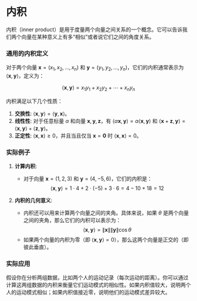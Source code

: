 # 内积

内积（inner product）是用于度量两个向量之间关系的一个概念。它可以告诉我们两个向量在某种意义上有多“相似”或者说它们之间的角度关系。

### 通用的内积定义

对于两个向量 $\mathbf{x} = (x_1, x_2, \ldots, x_n)$ 和 $\mathbf{y} = (y_1, y_2, \ldots, y_n)$，它们的内积通常表示为 $\langle \mathbf{x}, \mathbf{y} \rangle$，定义为：

$$
\langle \mathbf{x}, \mathbf{y} \rangle = x_1 y_1 + x_2 y_2 + \cdots + x_n y_n
$$

内积满足以下几个性质：

1. **交换性**: $\langle \mathbf{x}, \mathbf{y} \rangle = \langle \mathbf{y}, \mathbf{x} \rangle$。
2. **线性性**: 对于任意标量 $\alpha$ 和向量 $\mathbf{x}, \mathbf{y}, \mathbf{z}$，有 $\langle \alpha \mathbf{x}, \mathbf{y} \rangle = \alpha \langle \mathbf{x}, \mathbf{y} \rangle$ 和 $\langle \mathbf{x} + \mathbf{z}, \mathbf{y} \rangle = \langle \mathbf{x}, \mathbf{y} \rangle + \langle \mathbf{z}, \mathbf{y} \rangle$。
3. **正定性**: $\langle \mathbf{x}, \mathbf{x} \rangle \geq 0$，并且当且仅当 $\mathbf{x} = \mathbf{0}$ 时 $\langle \mathbf{x}, \mathbf{x} \rangle = 0$。

### 实际例子

1. **计算内积**:

   - 对于向量 $\mathbf{x} = (1, 2, 3)$ 和 $\mathbf{y} = (4, -5, 6)$，它们的内积是：
     $$
     \langle \mathbf{x}, \mathbf{y} \rangle = 1 \cdot 4 + 2 \cdot (-5) + 3 \cdot 6 = 4 - 10 + 18 = 12
     $$

2. **内积的几何意义**:
   - 内积还可以用来计算两个向量之间的夹角。具体来说，如果 $\theta$ 是两个向量之间的夹角，那么它们的内积可以表示为：
     $$
     \langle \mathbf{x}, \mathbf{y} \rangle = \|\mathbf{x}\| \|\mathbf{y}\| \cos \theta
     $$
   - 如果两个向量的内积为零（即 $\langle \mathbf{x}, \mathbf{y} \rangle = 0$），那么这两个向量是正交的（即彼此垂直）。

### 实际应用

假设你在分析两组数据，比如两个人的运动记录（每次运动的距离）。你可以通过计算这两组数据的内积来衡量它们运动模式的相似性。如果内积值较大，说明两个人的运动模式相似；如果内积值接近零，说明他们的运动模式差异较大。
